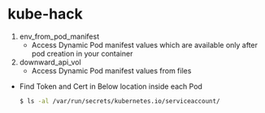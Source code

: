 # kube-hack

1. env_from_pod_manifest
    - Access Dynamic Pod manifest values which are available only after pod creation in your container 
2. downward_api_vol
    - Access Dynamic Pod manifest values from files


- Find Token and Cert in Below location inside each Pod
  ```bash
  $ ls -al /var/run/secrets/kubernetes.io/serviceaccount/
  ```
